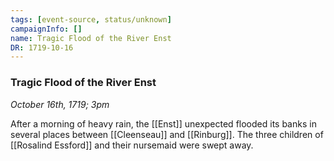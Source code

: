 ```yaml
---
tags: [event-source, status/unknown]
campaignInfo: []
name: Tragic Flood of the River Enst
DR: 1719-10-16
---
```

### Tragic Flood of the River Enst
*October 16th, 1719; 3pm*

After a morning of heavy rain, the [[Enst]] unexpected flooded its banks in several places between [[Cleenseau]] and [[Rinburg]]. The three children of [[Rosalind Essford]] and their nursemaid were swept away.